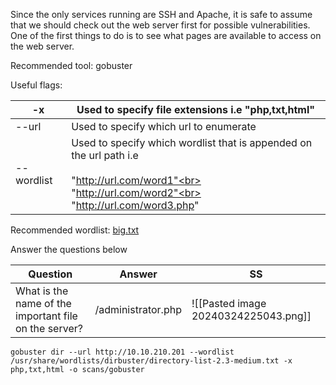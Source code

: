 Since the only services running are SSH and Apache, it is safe to assume that we should check out the web server first for possible vulnerabilities. One of the first things to do is to see what pages are available to access on the web server.

Recommended tool: gobuster  

Useful flags:  

| -x         | Used to specify file extensions i.e "php,txt,html"                                                                                                                |
| ---------- | ----------------------------------------------------------------------------------------------------------------------------------------------------------------- |
| --url      | Used to specify which url to enumerate                                                                                                                            |
| --wordlist | Used to specify which wordlist that is appended on the url path i.e<br><br>"http://url.com/word1"<br><br>"http://url.com/word2"<br><br>"http://url.com/word3.php" |

Recommended wordlist: [big.txt](https://github.com/danielmiessler/SecLists/blob/master/Discovery/Web-Content/big.txt)  

Answer the questions below

| Question                                              | Answer             | SS                                   |
| ----------------------------------------------------- | ------------------ | ------------------------------------ |
| What is the name of the important file on the server? | /administrator.php | ![[Pasted image 20240324225043.png]] |
```
gobuster dir --url http://10.10.210.201 --wordlist /usr/share/wordlists/dirbuster/directory-list-2.3-medium.txt -x php,txt,html -o scans/gobuster
```
